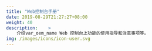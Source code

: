 ```yaml
---
title: "Web控制台手册"
date: 2019-08-29T21:27:27+08:00
weight: 40
description:    >
    介绍var_oem_name Web 控制台上功能的使用指导和注意事项等。
img: /images/icons/icon-user.svg
---
```

